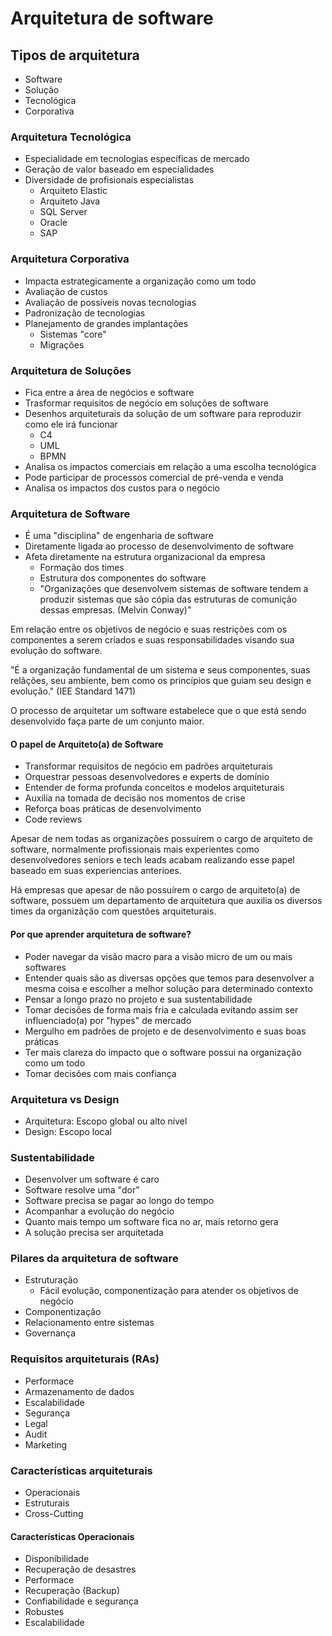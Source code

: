 # Arquitetura de software

## Tipos de arquitetura

- Software
- Solução
- Tecnológica
- Corporativa

### Arquitetura Tecnológica

- Especialidade em tecnologias específicas de mercado
- Geração de valor baseado em especialidades
- Diversidade de profisionais especialistas
  - Arquiteto Elastic
  - Arquiteto Java
  - SQL Server
  - Oracle
  - SAP

### Arquitetura Corporativa

- Impacta estrategicamente a organização como um todo
- Avaliação de custos
- Avaliação de possíveis novas tecnologias
- Padronização de tecnologias
- Planejamento de grandes implantações
  - Sistemas "core"
  - Migrações

### Arquitetura de Soluções

- Fica entre a área de negócios e software
- Trasformar requisitos de negócio em soluções de software
- Desenhos arquiteturais da solução de um software para reproduzir como ele irá funcionar
  - C4
  - UML
  - BPMN
- Analisa os impactos comerciais em relação a uma escolha tecnológica
- Pode participar de processos comercial de pré-venda e venda
- Analisa os impactos dos custos para o negócio

### Arquitetura de Software

- É uma "disciplina" de engenharia de software
- Diretamente ligada ao processo de desenvolvimento de software
- Afeta diretamente na estrutura organizacional da empresa
  - Formação dos times
  - Estrutura dos componentes do software
  - "Organizações que desenvolvem sistemas de software tendem a produzir sistemas que são cópia das estruturas de comunição dessas empresas. (Melvin Conway)"

Em relação entre os objetivos de negócio e suas restrições com os componentes a serem criados e suas responsabilidades visando sua evolução do software.

"É a organização fundamental de um sistema e seus componentes, suas relãções, seu ambiente, bem como os princípios que guiam seu design e evolução." (IEE Standard 1471)

O processo de arquitetar um software estabelece que o que está sendo desenvolvido faça parte de um conjunto maior.

#### O papel de Arquiteto(a) de Software

- Transformar requisitos de negócio em padrões arquiteturais
- Orquestrar pessoas desenvolvedores e experts de domínio
- Entender de forma profunda conceitos e modelos arquiteturais
- Auxilia na tomada de decisão nos momentos de crise
- Reforça boas práticas de desenvolvimento
- Code reviews

Apesar de nem todas as organizações possuírem o cargo de arquiteto de software, normalmente profissionais mais experientes como desenvolvedores seniors e tech leads acabam realizando esse papel baseado em suas experiencias anterioes.

Há empresas que apesar de não possuírem o cargo de arquiteto(a) de software, possuem um departamento de arquitetura que auxilia os diversos times da organizãção com questões arquiteturais.

#### Por que aprender arquitetura de software?

- Poder navegar da visão macro para a visão micro de um ou mais softwares
- Entender quais são as diversas opções que temos para desenvolver a mesma coisa e escolher a melhor solução para determinado contexto
- Pensar a longo prazo no projeto e sua sustentabilidade
- Tomar decisões de forma mais fria e calculada evitando assim ser influenciado(a) por "hypes" de mercado
- Mergulho em padrões de projeto e de desenvolvimento e suas boas práticas
- Ter mais clareza do impacto que o software possui na organização como um todo
- Tomar decisões com mais confiança

### Arquitetura vs Design

- Arquitetura: Escopo global ou alto nível
- Design: Escopo local

### Sustentabilidade

- Desenvolver um software é caro
- Software resolve uma "dor"
- Software precisa se pagar ao longo do tempo
- Acompanhar a evolução do negócio
- Quanto mais tempo um software fica no ar, mais retorno gera
- A solução precisa ser arquitetada

### Pilares da arquitetura de software

- Estruturação
  - Fácil evolução, componentização para atender os objetivos de negócio
- Componentização
- Relacionamento entre sistemas
- Governança

### Requisitos arquiteturais (RAs)

- Performace
- Armazenamento de dados
- Escalabilidade
- Segurança
- Legal
- Audit
- Marketing

### Características arquiteturais

- Operacionais
- Estruturais
- Cross-Cutting

#### Características Operacionais

- Disponibilidade
- Recuperação de desastres
- Performace
- Recuperação (Backup)
- Confiabilidade e segurança
- Robustes
- Escalabilidade
